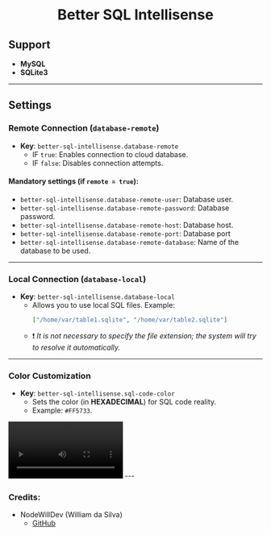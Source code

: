 <h1 align="center">Better SQL Intellisense</h1>

## Support

- **MySQL**
- **SQLite3**

---

## Settings

### Remote Connection (`database-remote`)

- **Key**: `better-sql-intellisense.database-remote`
  - IF `true`: Enables connection to cloud database.
  - IF `false`: Disables connection attempts.

#### Mandatory settings (if `remote = true`):

- `better-sql-intellisense.database-remote-user`: Database user.
- `better-sql-intellisense.database-remote-password`: Database password.
- `better-sql-intellisense.database-remote-host`: Database host.
- `better-sql-intellisense.database-remote-port`: Database port
- `better-sql-intellisense.database-remote-database`: Name of the database to be used.

---

### Local Connection (`database-local`)

- **Key**: `better-sql-intellisense.database-local`
  - Allows you to use local SQL files. Example:
    ```json
    ["/home/var/table1.sqlite", "/home/var/table2.sqlite"]
    ```
  - ❗ _It is not necessary to specify the file extension; the system will try to resolve it automatically._

---

### Color Customization

- **Key**: `better-sql-intellisense.sql-code-color`
  - Sets the color (in **HEXADECIMAL**) for SQL code reality.
  - Example: `#FF5733`.

<video width="45%" controls>
  <source src="./assets/sql-color-demo.mp4" type="video/mp4">  
</video>
---

### Credits:

- NodeWillDev (William da Silva)
  - [GitHub](https://github.com/NodeWillDev)
